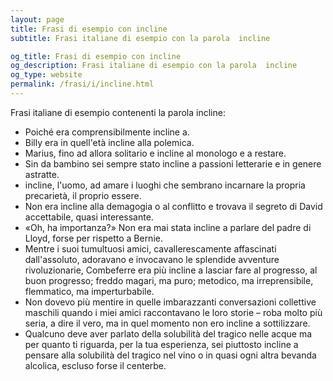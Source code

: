 ```yaml
---
layout: page
title: Frasi di esempio con incline 
subtitle: Frasi italiane di esempio con la parola  incline

og_title: Frasi di esempio con incline 
og_description: Frasi italiane di esempio con la parola  incline
og_type: website
permalink: /frasi/i/incline.html
---
```


Frasi italiane di esempio contenenti la parola incline:


- Poiché era comprensibilmente incline a.
- Billy era in quell'età incline alla polemica.
- Marius, fino ad allora solitario e incline al monologo e a restare.
- Sin da bambino sei sempre stato incline a passioni letterarie e in genere astratte.
- incline, l'uomo, ad amare i luoghi che sembrano incarnare la propria precarietà, il proprio essere.
- Non era incline alla demagogia o al conflitto e trovava il segreto di David accettabile, quasi interessante.
- «Oh, ha importanza?» Non era mai stata incline a parlare del padre di Lloyd, forse per rispetto a Bernie.
- Mentre i suoi tumultuosi amici, cavallerescamente affascinati dall'assoluto, adoravano e invocavano le splendide avventure rivoluzionarie, Combeferre era più incline a lasciar fare al progresso, al buon progresso; freddo magari, ma puro; metodico, ma irreprensibile, flemmatico, ma imperturbabile.
- Non dovevo più mentire in quelle imbarazzanti conversazioni collettive maschili quando i miei amici raccontavano le loro storie – roba molto più seria, a dire il vero, ma in quel momento non ero incline a sottilizzare.
- Qualcuno deve aver parlato della solubilità del tragico nelle acque ma per quanto ti riguarda, per la tua esperienza, sei piuttosto incline a pensare alla solubilità del tragico nel vino o in quasi ogni altra bevanda alcolica, escluso forse il centerbe.
